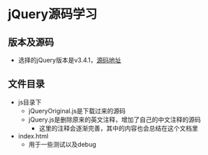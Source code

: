# jQuery源码学习

## 版本及源码

- 选择的jQuery版本是v3.4.1，[源码地址](https://unpkg.com/jquery@3.4.1/dist/jquery.js)

## 文件目录

- js目录下
  - jQueryOriginal.js是下载过来的源码
  - jQuery.js是删除原来的英文注释，增加了自己的中文注释的源码
    - 这里的注释会逐渐完善，其中的内容也会总结在这个文档里
- index.html
  - 用于一些测试以及debug